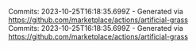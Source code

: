 Commits: 2023-10-25T16:18:35.699Z - Generated via https://github.com/marketplace/actions/artificial-grass
<br>
Commits: 2023-10-25T16:18:35.699Z - Generated via https://github.com/marketplace/actions/artificial-grass
<br>
